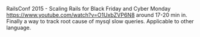 
RailsConf 2015 - Scaling Rails for Black Friday and Cyber Monday
https://www.youtube.com/watch?v=O1UxbZVP6N8
around 17-20 min in. Finally a way to track root cause of mysql slow queries.
Applicable to other language.